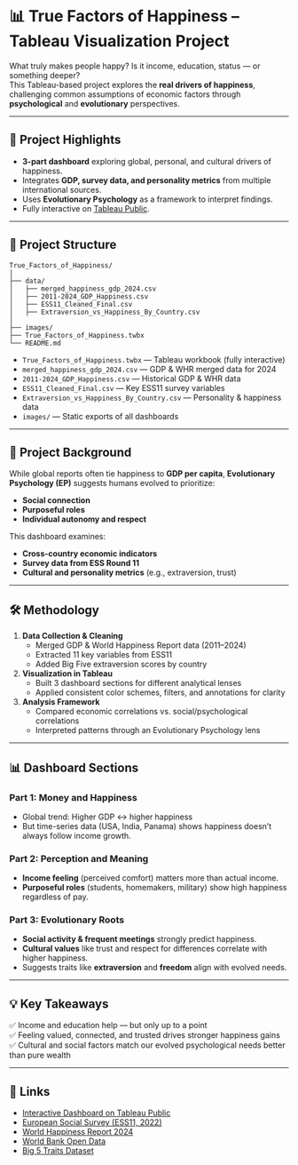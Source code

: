 # 📊 True Factors of Happiness – Tableau Visualization Project

What truly makes people happy? Is it income, education, status — or something deeper?  
This Tableau-based project explores the **real drivers of happiness**, challenging common assumptions of economic factors through **psychological** and **evolutionary** perspectives.

---

## 📌 Project Highlights
- **3-part dashboard** exploring global, personal, and cultural drivers of happiness.
- Integrates **GDP, survey data, and personality metrics** from multiple international sources.
- Uses **Evolutionary Psychology** as a framework to interpret findings.
- Fully interactive on [Tableau Public](https://public.tableau.com/app/profile/weongyu.jeon/viz/TrueFactorsofHappiness/Page1).

---

## 📂 Project Structure
```
True_Factors_of_Happiness/
│
├── data/
│   ├── merged_happiness_gdp_2024.csv
│   ├── 2011-2024_GDP_Happiness.csv
│   ├── ESS11_Cleaned_Final.csv
│   ├── Extraversion_vs_Happiness_By_Country.csv
│
├── images/
├── True_Factors_of_Happiness.twbx
└── README.md
```

- `True_Factors_of_Happiness.twbx` — Tableau workbook (fully interactive)
- `merged_happiness_gdp_2024.csv` — GDP & WHR merged data for 2024
- `2011-2024_GDP_Happiness.csv` — Historical GDP & WHR data
- `ESS11_Cleaned_Final.csv` — Key ESS11 survey variables
- `Extraversion_vs_Happiness_By_Country.csv` — Personality & happiness data
- `images/` — Static exports of all dashboards

---

## 🧠 Project Background
While global reports often tie happiness to **GDP per capita**, **Evolutionary Psychology (EP)** suggests humans evolved to prioritize:
- **Social connection**
- **Purposeful roles**
- **Individual autonomy and respect**

This dashboard examines:
- **Cross-country economic indicators**
- **Survey data from ESS Round 11**
- **Cultural and personality metrics** (e.g., extraversion, trust)

---

## 🛠️ Methodology
1. **Data Collection & Cleaning**
   - Merged GDP & World Happiness Report data (2011–2024)
   - Extracted 11 key variables from ESS11
   - Added Big Five extraversion scores by country
2. **Visualization in Tableau**
   - Built 3 dashboard sections for different analytical lenses
   - Applied consistent color schemes, filters, and annotations for clarity
3. **Analysis Framework**
   - Compared economic correlations vs. social/psychological correlations
   - Interpreted patterns through an Evolutionary Psychology lens

---

## 📊 Dashboard Sections
### **Part 1: Money and Happiness**
- Global trend: Higher GDP ↔ higher happiness  
- But time-series data (USA, India, Panama) shows happiness doesn’t always follow income growth.

### **Part 2: Perception and Meaning**
- **Income feeling** (perceived comfort) matters more than actual income.
- **Purposeful roles** (students, homemakers, military) show high happiness regardless of pay.

### **Part 3: Evolutionary Roots**
- **Social activity & frequent meetings** strongly predict happiness.
- **Cultural values** like trust and respect for differences correlate with higher happiness.
- Suggests traits like **extraversion** and **freedom** align with evolved needs.

---

## 💡 Key Takeaways
✅ Income and education help — but only up to a point  
✅ Feeling valued, connected, and trusted drives stronger happiness gains  
✅ Cultural and social factors match our evolved psychological needs better than pure wealth


---

## 🔗 Links
- [Interactive Dashboard on Tableau Public](https://public.tableau.com/app/profile/weongyu.jeon/viz/TrueFactorsofHappiness/Page1)  
- [European Social Survey (ESS11, 2022)](https://europeansocialsurvey.org/news/article/third-round-11-data-release-published)  
- [World Happiness Report 2024](https://www.worldhappiness.report/data-sharing/)  
- [World Bank Open Data](https://data.worldbank.org/indicator/NY.GDP.PCAP.CD?)  
- [Big 5 Traits Dataset](https://github.com/automoto/big-five-data?utm)
